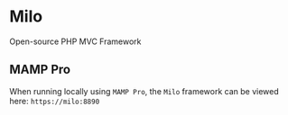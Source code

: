 # Milo
Open-source PHP MVC Framework

## MAMP Pro
When running locally using `MAMP Pro`, the `Milo` framework can be viewed here: `https://milo:8890`
